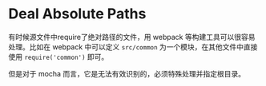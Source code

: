 # Deal Absolute Paths

有时候源文件中require了绝对路径的文件，用 webpack 等构建工具可以很容易处理。比如在 webpack 中可以定义 `src/common` 为一个模块，在其他文件中直接使用 `require('common')` 即可。

但是对于 mocha 而言，它是无法有效识别的，必须特殊处理并指定根目录。
